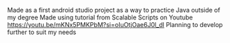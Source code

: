 Made as a first android studio project as a way to practice Java outside of my degree
Made using tutorial from Scalable Scripts on Youtube
https://youtu.be/mKNx5PMKPbM?si=oIuOtjOae6J0l_dl
Planning to develop further to suit my needs

